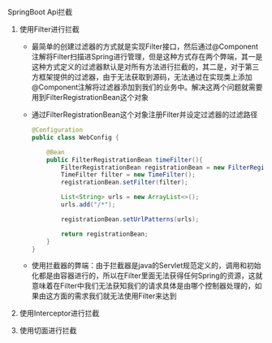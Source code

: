 SpringBoot Api拦截

1. 使用Filter进行拦截

   * 最简单的创建过滤器的方式就是实现Filter接口，然后通过@Component注解将Filter扫描进Spring进行管理，但是这种方式存在两个弊端，其一是这种方式定义的过滤器默认是对所有方法进行拦截的，其二是，对于第三方框架提供的过滤器，由于无法获取到源码，无法通过在实现类上添加@Component注解将过滤器添加到我们的业务中。解决这两个问题就需要用到FilterRegistrationBean这个对象

   * 通过FilterRegistrationBean这个对象注册Filter并设定过滤器的过滤路径

     ```java
     @Configuration
     public class WebConfig {
     
         @Bean
         public FilterRegistrationBean timeFilter(){
             FilterRegistrationBean registrationBean = new FilterRegistrationBean();
             TimeFilter filter = new TimeFilter();
             registrationBean.setFilter(filter);
     
             List<String> urls = new ArrayList<>();
             urls.add("/*");
     
             registrationBean.setUrlPatterns(urls);
     
             return registrationBean;
         }
     }
     
     ```

   * 使用拦截器的弊端：由于拦截器是java的Servlet规范定义的，调用和初始化都是由容器进行的，所以在Filter里面无法获得任何Spring的资源，这就意味着在Filter中我们无法获知我们的请求具体是由哪个控制器处理的，如果由这方面的需求我们就无法使用Filter来达到 

2. 使用Interceptor进行拦截

3. 使用切面进行拦截